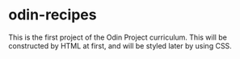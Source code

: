 # odin-recipes
This is the first project of the Odin Project curriculum.
This will be constructed by HTML at first, and will be styled later by using CSS.